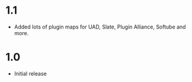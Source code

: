 # 1.1

- Added lots of plugin maps for UAD, Slate, Plugin Alliance, Softube and more.

# 1.0

- Initial release
